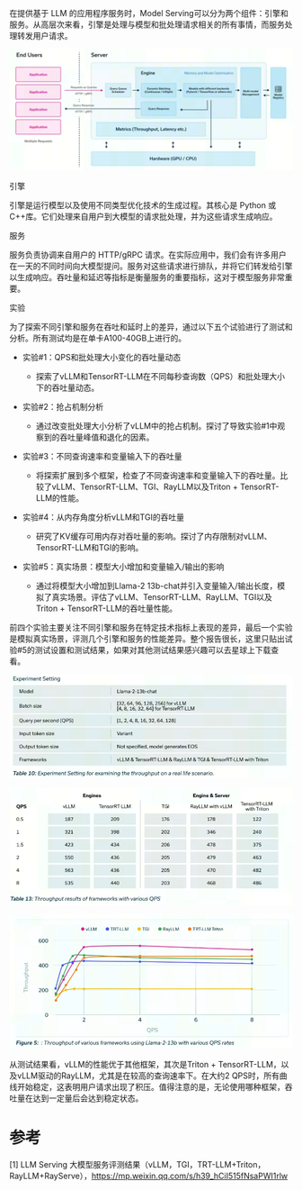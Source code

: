 在提供基于 LLM 的应用程序服务时，Model Serving可以分为两个组件：引擎和服务。从高层次来看，引擎是处理与模型和批处理请求相关的所有事情，而服务处理转发用户请求。

![](.总体对比_images/服务架构.png)

引擎

引擎是运行模型以及使用不同类型优化技术的生成过程。其核心是 Python 或 C++库。它们处理来自用户到大模型的请求批处理，并为这些请求生成响应。

服务

服务负责协调来自用户的 HTTP/gRPC 请求。在实际应用中，我们会有许多用户在一天的不同时间向大模型提问。服务对这些请求进行排队，并将它们转发给引擎以生成响应。吞吐量和延迟等指标是衡量服务的重要指标，这对于模型服务非常重要。

实验

为了探索不同引擎和服务在吞吐和延时上的差异，通过以下五个试验进行了测试和分析。所有测试均是在单卡A100-40GB上进行的。

- 实验#1：QPS和批处理大小变化的吞吐量动态
  - 探索了vLLM和TensorRT-LLM在不同每秒查询数（QPS）和批处理大小下的吞吐量动态。 

- 实验#2：抢占机制分析
  - 通过改变批处理大小分析了vLLM中的抢占机制。探讨了导致实验#1中观察到的吞吐量峰值和退化的因素。

- 实验#3：不同查询速率和变量输入下的吞吐量
  - 将探索扩展到多个框架，检查了不同查询速率和变量输入下的吞吐量。比较了vLLM、TensorRT-LLM、TGI、RayLLM以及Triton + TensorRT-LLM的性能。
  
- 实验#4：从内存角度分析vLLM和TGI的吞吐量
  - 研究了KV缓存可用内存对吞吐量的影响。探讨了内存限制对vLLM、TensorRT-LLM和TGI的影响。

- 实验#5：真实场景：模型大小增加和变量输入/输出的影响
  - 通过将模型大小增加到Llama-2 13b-chat并引入变量输入/输出长度，模拟了真实场景。评估了vLLM、TensorRT-LLM、RayLLM、TGI以及Triton + TensorRT-LLM的吞吐量性能。
  
前四个实验主要关注不同引擎和服务在特定技术指标上表现的差异，最后一个实验是模拟真实场景，评测几个引擎和服务的性能差异。整个报告很长，这里只贴出试验#5的测试设置和测试结果，如果对其他测试结果感兴趣可以去星球上下载查看。

![](.总体对比_images/实验设定.png)

![](.总体对比_images/对比结果1.png)

![](.总体对比_images/对比结果图例.png)

从测试结果看，vLLM的性能优于其他框架，其次是Triton + TensorRT-LLM，以及vLLM驱动的RayLLM，尤其是在较高的查询速率下。在大约2 QPS时，所有曲线开始稳定，这表明用户请求出现了积压。值得注意的是，无论使用哪种框架，吞吐量在达到一定量后会达到稳定状态。

# 参考

[1] LLM Serving 大模型服务评测结果（vLLM，TGI，TRT-LLM+Triton，RayLLM+RayServe），https://mp.weixin.qq.com/s/h39_hCiI515fNsaPWI1rlw